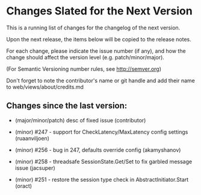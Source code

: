 Changes Slated for the Next Version
===================================

This is a running list of changes for the changelog of the next version.

Upon the next release, the items below will be copied to the release notes.

For each change, please indicate the issue number (if any), and how the
change should affect the version level (e.g. patch/minor/major).

(For Semantic Versioning number rules, see http://semver.org)

Don't forget to note the contributor's name or git handle
and add their name to web/views/about/credits.md


Changes since the last version:
-------------------------------
* (major/minor/patch) desc of fixed issue (contributor)

* (minor) #247 - support for CheckLatency/MaxLatency config settings (ruaanviljoen)
* (minor) #256 - bug in 247, defaults override config (akamyshanov)
* (minor) #258 - threadsafe SessionState.Get/Set to fix garbled message issue (jacsuper)
* (minor) #251 - restore the session type check in AbstractInitiator.Start (oract)

